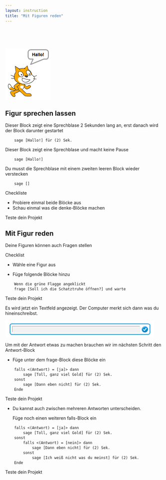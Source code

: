 ```yaml
---
layout: instruction
title: "Mit Figuren reden"
---
```


<br>
<br>
<br>

![](dialog/hello-cat.png)

<div class="page-break"></div>

## Figur sprechen lassen

Dieser Block zeigt eine Sprechblase 2 Sekunden lang an, erst danach wird der Block darunter gestartet

```blocks
    sage [Hallo!] für (2) Sek.
```

Dieser Block zeigt eine Sprechblase und macht keine Pause  

```blocks
    sage [Hallo!]
```

Du musst die Sprechblase mit einem zweiten leeren Block wieder verstecken

```blocks
    sage []
```

<div class="checklist-symbol">Checkliste</div>

- Probiere einmal beide Blöcke aus
- Schau einmal was die <span class="visual-block">denke</span>-Blöcke machen     

<div class="test-symbol">Teste dein Projekt</div>

<div class="page-break"></div>

## Mit Figur reden

Deine Figuren können auch Fragen stellen

<div class="checklist-symbol">Checklist</div>

- Wähle eine Figur aus

- Füge folgende Blöcke hinzu

```blocks
    Wenn die grüne Flagge angeklickt
    frage [Soll ich die Schatztruhe öffnen?] und warte
```

<div class="test-symbol">Teste dein Projekt</div>

Es wird jetzt ein Textfeld angezeigt. Der Computer merkt sich dann was du hineinschreibst. 

![](dialog/answer-input.png)

Um mit der Antwort etwas zu machen brauchen wir im nächsten Schritt den <span class="sensor-value">Antwort</span>-Block 

- Füge unter dem <span class="sensor-block">frage</span>-Block diese Blöcke ein 

```blocks
    falls <(Antwort) = [ja]> dann
        sage [Toll, ganz viel Gold] für (2) Sek.
    sonst
        sage [Dann eben nicht] für (2) Sek. 
    Ende
```

<div class="test-symbol">Teste dein Projekt</div>

<div class="page-break"></div>

-  Du kannst auch zwischen mehreren Antworten unterscheiden. 
   
   Füge noch einen weiteren <span class="control-block">falls</span>-Block ein  


```blocks
    falls <(Antwort) = [ja]> dann
        sage [Toll, ganz viel Gold] für (2) Sek.
    sonst
        falls <(Antwort) = [nein]> dann
            sage [Dann eben nicht] für (2) Sek.
        sonst
            sage [Ich weiß nicht was du meinst] für (2) Sek.
    Ende
```

<div class="test-symbol">Teste dein Projekt</div>
